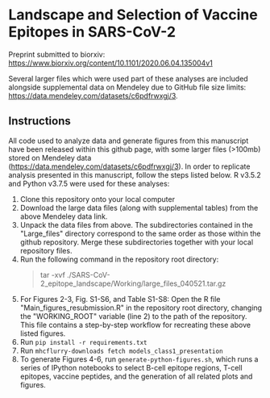 # Landscape and Selection of Vaccine Epitopes in SARS-CoV-2

Preprint submitted to biorxiv: https://www.biorxiv.org/content/10.1101/2020.06.04.135004v1

Several larger files which were used part of these analyses are included alongside supplemental data on Mendeley due to GitHub file size limits: https://data.mendeley.com/datasets/c6pdfrwxgj/3.

## Instructions

All code used to analyze data and generate figures from this manuscript have been released within this github page, with some larger files (>100mb) stored on Mendeley data (https://data.mendeley.com/datasets/c6pdfrwxgj/3). In order to replicate analysis presented in this manuscript, follow the steps listed below.  R v3.5.2 and Python v3.7.5 were used for these analyses:

1. Clone this repository onto your local computer
2. Download the large data files (along with supplemental tables) from the above Mendeley data link.
3. Unpack the data files from above.  The subdirectories contained in the "Large_files" directory correspond to the same order as those within the github repository.  Merge these subdirectories together with your local repository files.
4. Run the following command in the repository root directory: 
   >tar -xvf ./SARS-CoV-2_epitope_landscape/Working/large_files_040521.tar.gz
5. For Figures 2-3, Fig. S1-S6, and Table S1-S8: Open the R file "Main_figures_resubmission.R" in the repository root directory, changing the "WORKING_ROOT" variable (line 2) to the path of the repository.  This file contains a step-by-step workflow for recreating these above listed figures.
6. Run `pip install -r requirements.txt`
7. Run `mhcflurry-downloads fetch models_class1_presentation`
8. To generate Figures 4-6, run `generate-python-figures.sh`, which runs a series of IPython notebooks to select B-cell epitope regions, T-cell epitopes, vaccine peptides, and the generation of all related plots and figures. 
 
